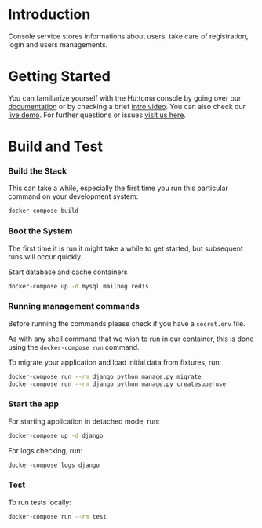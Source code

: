 # Introduction 
Console service stores informations about users, take care of registration, login and users managements. 


# Getting Started
You can familiarize yourself with the Hu:toma console by going over our [documentation](https://help.hutoma.ai/) or by checking a brief [intro video](https://www.youtube.com/watch?v=uFj73npjhbk). You can also check our [live demo](https://console.hutoma.ai/accounts/login). For further questions or issues [visit us here](https://community.hutoma.ai/).

# Build and Test

### Build the Stack

This can take a while, especially the first time you run this particular command on your development system:

```bash
docker-compose build
```

### Boot the System

The first time it is run it might take a while to get started, but subsequent runs will occur quickly.

Start database and cache containers

```bash
docker-compose up -d mysql mailhog redis
```

### Running management commands

Before running the commands please check if you have a `secret.env` file. 

As with any shell command that we wish to run in our container, this is done using the `docker-compose run` command.

To migrate your application and load initial data from fixtures, run:

```bash
docker-compose run --rm django python manage.py migrate
docker-compose run --rm django python manage.py createsuperuser
```

### Start the app

For starting application in detached mode, run:

```bash
docker-compose up -d django
```

For logs checking, run:

```bash
docker-compose logs django
```

### Test

To run tests locally:

```bash
docker-compose run --rm test
```

